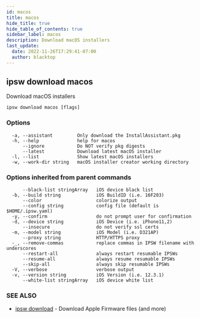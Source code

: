 ```yaml
---
id: macos
title: macos
hide_title: true
hide_table_of_contents: true
sidebar_label: macos
description: Download macOS installers
last_update:
  date: 2022-11-26T17:29:41-07:00
  author: blacktop
---
```

## ipsw download macos

Download macOS installers

```
ipsw download macos [flags]
```

### Options

```
  -a, --assistant         Only download the InstallAssistant.pkg
  -h, --help              help for macos
      --ignore            Do NOT verify pkg digests
      --latest            Download latest macOS installer
  -l, --list              Show latest macOS installers
  -w, --work-dir string   macOS installer creator working directory
```

### Options inherited from parent commands

```
      --black-list stringArray   iOS device black list
  -b, --build string             iOS BuildID (i.e. 16F203)
      --color                    colorize output
      --config string            config file (default is $HOME/.ipsw.yaml)
  -y, --confirm                  do not prompt user for confirmation
  -d, --device string            iOS Device (i.e. iPhone11,2)
      --insecure                 do not verify ssl certs
  -m, --model string             iOS Model (i.e. D321AP)
      --proxy string             HTTP/HTTPS proxy
  -_, --remove-commas            replace commas in IPSW filename with underscores
      --restart-all              always restart resumable IPSWs
      --resume-all               always resume resumable IPSWs
      --skip-all                 always skip resumable IPSWs
  -V, --verbose                  verbose output
  -v, --version string           iOS Version (i.e. 12.3.1)
      --white-list stringArray   iOS device white list
```

### SEE ALSO

* [ipsw download](/docs/cli/ipsw/download)	 - Download Apple Firmware files (and more)

